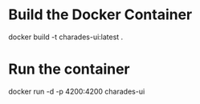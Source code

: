 # Build the Docker Container
docker build -t charades-ui:latest .

# Run the container
docker run -d -p 4200:4200 charades-ui
